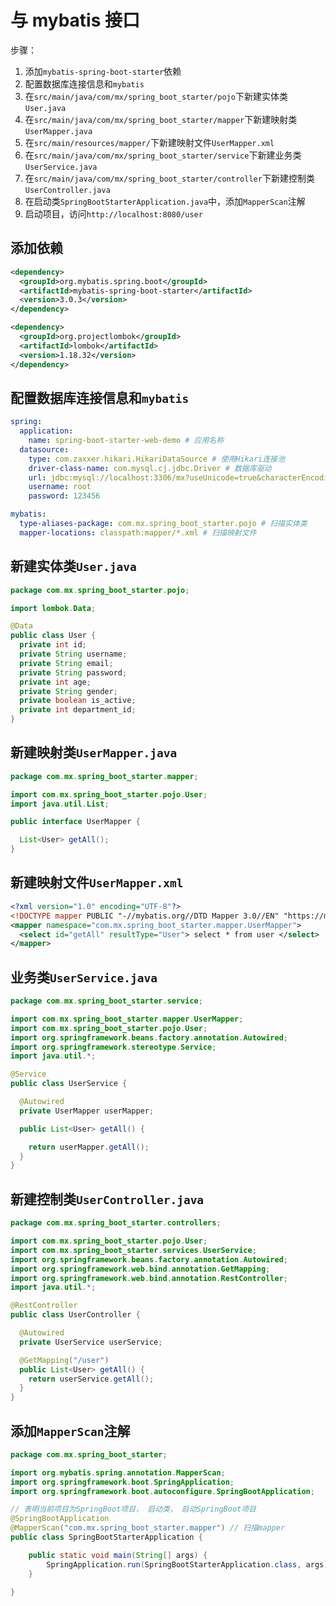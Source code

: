# 与 mybatis 接口

步骤：

1. 添加`mybatis-spring-boot-starter`依赖
2. 配置数据库连接信息和`mybatis`
3. 在`src/main/java/com/mx/spring_boot_starter/pojo`下新建实体类`User.java`
4. 在`src/main/java/com/mx/spring_boot_starter/mapper`下新建映射类`UserMapper.java`
5. 在`src/main/resources/mapper/`下新建映射文件`UserMapper.xml`
6. 在`src/main/java/com/mx/spring_boot_starter/service`下新建业务类`UserService.java`
7. 在`src/main/java/com/mx/spring_boot_starter/controller`下新建控制类`UserController.java`
8. 在启动类`SpringBootStarterApplication.java`中，添加`MapperScan`注解
9. 启动项目，访问`http://localhost:8080/user`

## 添加依赖

```xml
<dependency>
  <groupId>org.mybatis.spring.boot</groupId>
  <artifactId>mybatis-spring-boot-starter</artifactId>
  <version>3.0.3</version>
</dependency>

<dependency>
  <groupId>org.projectlombok</groupId>
  <artifactId>lombok</artifactId>
  <version>1.18.32</version>
</dependency>
```

## 配置数据库连接信息和`mybatis`

```yml
spring:
  application:
    name: spring-boot-starter-web-demo # 应用名称
  datasource:
    type: com.zaxxer.hikari.HikariDataSource # 使用Hikari连接池
    driver-class-name: com.mysql.cj.jdbc.Driver # 数据库驱动
    url: jdbc:mysql://localhost:3306/mx?useUnicode=true&characterEncoding=utf-8&useSSL=false&serverTimezone=Asia/Shanghai # 数据库连接地址
    username: root
    password: 123456

mybatis:
  type-aliases-package: com.mx.spring_boot_starter.pojo # 扫描实体类
  mapper-locations: classpath:mapper/*.xml # 扫描映射文件
```

## 新建实体类`User.java`

```java
package com.mx.spring_boot_starter.pojo;

import lombok.Data;

@Data
public class User {
  private int id;
  private String username;
  private String email;
  private String password;
  private int age;
  private String gender;
  private boolean is_active;
  private int department_id;
}
```

## 新建映射类`UserMapper.java`

```java
package com.mx.spring_boot_starter.mapper;

import com.mx.spring_boot_starter.pojo.User;
import java.util.List;

public interface UserMapper {

  List<User> getAll();
}
```

## 新建映射文件`UserMapper.xml`

```xml
<?xml version="1.0" encoding="UTF-8"?>
<!DOCTYPE mapper PUBLIC "-//mybatis.org//DTD Mapper 3.0//EN" "https://mybatis.org/dtd/mybatis-3-mapper.dtd">
<mapper namespace="com.mx.spring_boot_starter.mapper.UserMapper">
  <select id="getAll" resultType="User"> select * from user </select>
</mapper>
```

## 业务类`UserService.java`

```java
package com.mx.spring_boot_starter.service;

import com.mx.spring_boot_starter.mapper.UserMapper;
import com.mx.spring_boot_starter.pojo.User;
import org.springframework.beans.factory.annotation.Autowired;
import org.springframework.stereotype.Service;
import java.util.*;

@Service
public class UserService {

  @Autowired
  private UserMapper userMapper;

  public List<User> getAll() {

    return userMapper.getAll();
  }
}
```

## 新建控制类`UserController.java`

```java
package com.mx.spring_boot_starter.controllers;

import com.mx.spring_boot_starter.pojo.User;
import com.mx.spring_boot_starter.services.UserService;
import org.springframework.beans.factory.annotation.Autowired;
import org.springframework.web.bind.annotation.GetMapping;
import org.springframework.web.bind.annotation.RestController;
import java.util.*;

@RestController
public class UserController {

  @Autowired
  private UserService userService;

  @GetMapping("/user")
  public List<User> getAll() {
    return userService.getAll();
  }
}
```

## 添加`MapperScan`注解

```java
package com.mx.spring_boot_starter;

import org.mybatis.spring.annotation.MapperScan;
import org.springframework.boot.SpringApplication;
import org.springframework.boot.autoconfigure.SpringBootApplication;

// 表明当前项目为SpringBoot项目， 启动类， 启动SpringBoot项目
@SpringBootApplication
@MapperScan("com.mx.spring_boot_starter.mapper") // 扫描mapper
public class SpringBootStarterApplication {

	public static void main(String[] args) {
		SpringApplication.run(SpringBootStarterApplication.class, args);
	}

}

```

